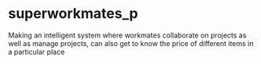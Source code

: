 # superworkmates_p
Making an intelligent system where workmates collaborate on projects as well as manage projects, can also get to know the price of different items in a particular place
